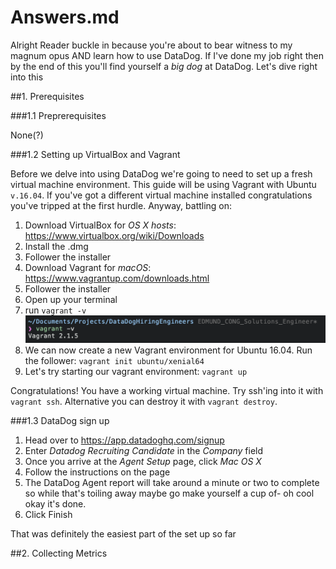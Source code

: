# Answers.md

Alright Reader buckle in because you're about to bear witness to my magnum opus AND learn how to use DataDog. If I've done my job right then by the end of this you'll find yourself a *big dog* at DataDog. Let's dive right into this


##1. Prerequisites 

###1.1 Preprerequisites

None(?)

###1.2 Setting up VirtualBox and Vagrant

Before we delve into using DataDog we're going to need to set up a fresh virtual machine environment. This guide will be using Vagrant with Ubuntu `v.16.04`. If you've got a different virtual machine installed congratulations you've tripped at the first hurdle. Anyway, battling on:


1. Download VirtualBox for *OS X hosts*: https://www.virtualbox.org/wiki/Downloads
2. Install the .dmg
3. Follower the installer
4. Download Vagrant for *macOS*: https://www.vagrantup.com/downloads.html
5. Follower the installer
6. Open up your terminal
7. run `vagrant -v` 
![vagrant version](media/vagrantVersion.png)
8. We can now create a new Vagrant environment for Ubuntu 16.04. Run the follower: `vagrant init ubuntu/xenial64`
9. Let's try starting our vagrant environment: `vagrant up`

Congratulations! You have a working virtual machine. Try ssh'ing into it with `vagrant ssh`. Alternative you can destroy it with `vagrant destroy`.

###1.3 DataDog sign up

1. Head over to https://app.datadoghq.com/signup
2. Enter *Datadog Recruiting Candidate* in the *Company* field
3. Once you arrive at the *Agent Setup* page, click *Mac OS X*
4. Follow the instructions on the page
5. The DataDog Agent report will take around a minute or two to complete so while that's toiling away maybe go make yourself a cup of- oh cool okay it's done.
6. Click Finish

That was definitely the easiest part of the set up so far

##2. Collecting Metrics 


